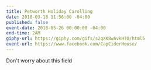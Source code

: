 ```yaml
---
title: Petworth Holiday Carolling
date: 2018-03-18 11:56:00 -04:00
published: false
event-date: 2018-05-26 00:00:00 -04:00
end-time: 2AM
giphy-url: https://giphy.com/gifs/s2qXK8wAvkHTO/html5
event-url: https://www.facebook.com/CapCiderHouse/
---
```


Don't worry about this field
